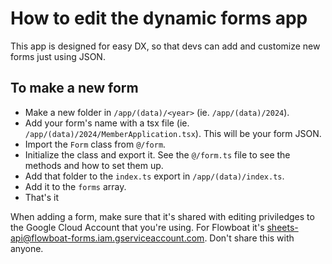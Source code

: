 # How to edit the dynamic forms app

This app is designed for easy DX, so that devs can add and customize new forms just using JSON.

## To make a new form
* Make a new folder in `/app/(data)/<year>` (ie. `/app/(data)/2024`).
* Add your form's name with a tsx file (ie. `/app/(data)/2024/MemberApplication.tsx`). This will be your form JSON.
* Import the `Form` class from `@/form`.
* Initialize the class and export it. See the `@/form.ts` file to see the methods and how to set them up.
* Add that folder to the `index.ts` export in `/app/(data)/index.ts`.
* Add it to the `forms` array.
* That's it

When adding a form, make sure that it's shared with editing priviledges to the Google Cloud Account that you're using. For Flowboat it's sheets-api@flowboat-forms.iam.gserviceaccount.com. Don't share this with anyone.